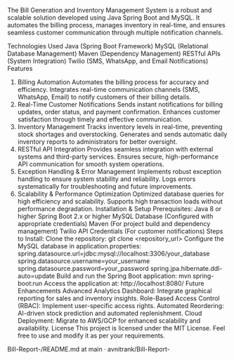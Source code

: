 The Bill Generation and Inventory Management System is a robust and scalable solution developed using Java Spring Boot and MySQL. It automates the billing process, manages inventory in real-time, and ensures seamless customer communication through multiple notification channels.

Technologies Used
Java (Spring Boot Framework)
MySQL (Relational Database Management)
Maven (Dependency Management)
RESTful APIs (System Integration)
Twilio (SMS, WhatsApp, and Email Notifications)
Features
1. Billing Automation
Automates the billing process for accuracy and efficiency.
Integrates real-time communication channels (SMS, WhatsApp, Email) to notify customers of their billing details.
2. Real-Time Customer Notifications
Sends instant notifications for billing updates, order status, and payment confirmation.
Enhances customer satisfaction through timely and effective communication.
3. Inventory Management
Tracks inventory levels in real-time, preventing stock shortages and overstocking.
Generates and sends automatic daily inventory reports to administrators for better oversight.
4. RESTful API Integration
Provides seamless integration with external systems and third-party services.
Ensures secure, high-performance API communication for smooth system operations.
5. Exception Handling & Error Management
Implements robust exception handling to ensure system stability and reliability.
Logs errors systematically for troubleshooting and future improvements.
6. Scalability & Performance Optimization
Optimized database queries for high efficiency and scalability.
Supports high transaction loads without performance degradation.
Installation & Setup
Prerequisites:
Java 8 or higher
Spring Boot 2.x or higher
MySQL Database (Configured with appropriate credentials)
Maven (For project build and dependency management)
Twilio API Credentials (For customer notifications)
Steps to Install:
Clone the repository:
git clone <repository_url>
Configure the MySQL database in application.properties:
spring.datasource.url=jdbc:mysql://localhost:3306/your_database
spring.datasource.username=your_username
spring.datasource.password=your_password
spring.jpa.hibernate.ddl-auto=update
Build and run the Spring Boot application:
mvn spring-boot:run
Access the application at:
http://localhost:8080/
Future Enhancements
Advanced Analytics Dashboard: Integrate graphical reporting for sales and inventory insights.
Role-Based Access Control (RBAC): Implement user-specific access rights.
Automated Reordering: AI-driven stock prediction and automated replenishment.
Cloud Deployment: Migrate to AWS/GCP for enhanced scalability and availability.
License
This project is licensed under the MIT License. Feel free to use and modify it as per your requirements.

Bill-Report-/README.md at main · avnitrank/Bill-Report- 
